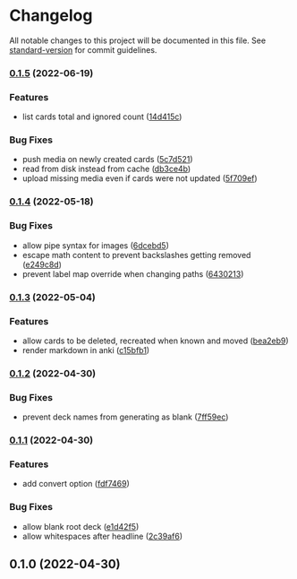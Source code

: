 # Changelog

All notable changes to this project will be documented in this file. See [standard-version](https://github.com/conventional-changelog/standard-version) for commit guidelines.

### [0.1.5](https://github.com/FlorianPallas/advanced-flashcards/compare/v0.1.4...v0.1.5) (2022-06-19)


### Features

* list cards total and ignored count ([14d415c](https://github.com/FlorianPallas/advanced-flashcards/commit/14d415cf0fcdb9410d2d92571002a40f73815a61))


### Bug Fixes

* push media on newly created cards ([5c7d521](https://github.com/FlorianPallas/advanced-flashcards/commit/5c7d521f343bdceb4afee8105e81fcc499b71988))
* read from disk instead from cache ([db3ce4b](https://github.com/FlorianPallas/advanced-flashcards/commit/db3ce4b6d74e75cb44a34d31ee4f78131070fa25))
* upload missing media even if cards were not updated ([5f709ef](https://github.com/FlorianPallas/advanced-flashcards/commit/5f709efa2243281763982f4ab007bf11d75454e5))

### [0.1.4](https://github.com/FlorianPallas/advanced-flashcards/compare/v0.1.3...v0.1.4) (2022-05-18)


### Bug Fixes

* allow pipe syntax for images ([6dcebd5](https://github.com/FlorianPallas/advanced-flashcards/commit/6dcebd567bd1c99635de098ce02096b9f0c528eb))
* escape math content to prevent backslashes getting removed ([e249c8d](https://github.com/FlorianPallas/advanced-flashcards/commit/e249c8df44cc3f000ecf3c89fbe505dab6e1d3c4))
* prevent label map override when changing paths ([6430213](https://github.com/FlorianPallas/advanced-flashcards/commit/6430213228df213c29c966b3104aa7e70559e52e))

### [0.1.3](https://github.com/FlorianPallas/advanced-flashcards/compare/v0.1.2...v0.1.3) (2022-05-04)


### Features

* allow cards to be deleted, recreated when known and moved ([bea2eb9](https://github.com/FlorianPallas/advanced-flashcards/commit/bea2eb9dbe85e291b3ad6851604856507c1494c2))
* render markdown in anki ([c15bfb1](https://github.com/FlorianPallas/advanced-flashcards/commit/c15bfb19a88940312fb140cc2dadb13689a00ac2))

### [0.1.2](https://github.com/FlorianPallas/advanced-flashcards/compare/v0.1.1...v0.1.2) (2022-04-30)


### Bug Fixes

* prevent deck names from generating as blank ([7ff59ec](https://github.com/FlorianPallas/advanced-flashcards/commit/7ff59ecc9c85ec4e575684bc96164cf749436a85))

### [0.1.1](https://github.com/FlorianPallas/advanced-flashcards/compare/v0.1.0...v0.1.1) (2022-04-30)


### Features

* add convert option ([fdf7469](https://github.com/FlorianPallas/advanced-flashcards/commit/fdf7469c3541e91729b1d02f83b6a58da4182cd9))


### Bug Fixes

* allow blank root deck ([e1d42f5](https://github.com/FlorianPallas/advanced-flashcards/commit/e1d42f5f78c9edfa31399e5fbc2087a776799072))
* allow whitespaces after headline ([2c39af6](https://github.com/FlorianPallas/advanced-flashcards/commit/2c39af6474d3e407e7365ace0510e1f8d65db880))

## 0.1.0 (2022-04-30)
